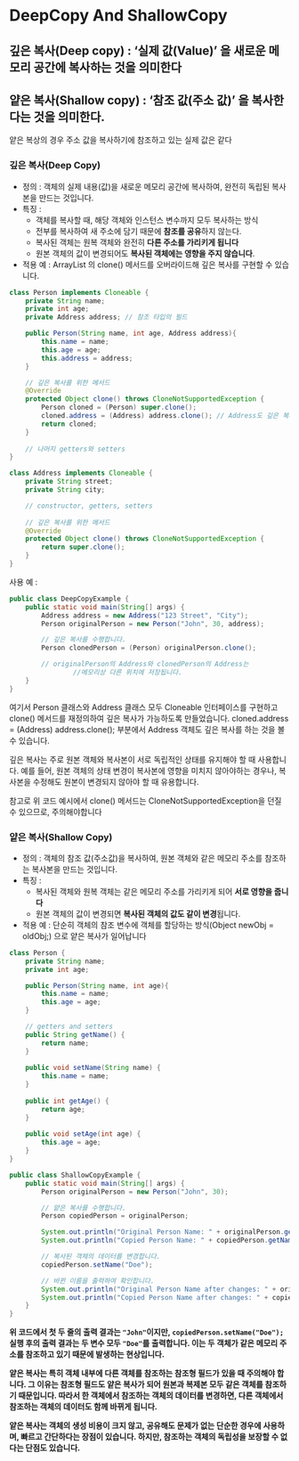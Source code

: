 # DeepCopy And ShallowCopy

## 깊은 복사(Deep copy) : ‘실제 값(Value)’ 을 새로운 메모리 공간에 복사하는 것을 의미한다

## 얕은 복사(Shallow copy) : ‘참조 값(주소 값)’ 을 복사한다는 것을 의미한다.

얕은 복상의 경우 주소 값을 복사하기에 참조하고 있는 실제 값은 같다

### **깊은 복사(Deep Copy)**

- 정의 : 객체의 실제 내용(값)을 새로운 메모리 공간에 복사하여, 완전히 독립된 복사본을 만드는 것입니다.
- 특징 :
    - 객체를 복사할 때, 해당 객체와 인스턴스 변수까지 모두 복사하는 방식
    - 전부를 복사하여 새 주소에 담기 때문에 **참조를 공유**하지 않는다.
    - 복사된 객체는 원복 객체와 완전히 **다른 주소를 가리키게 됩니다**
    - 원본 객체의 값이 변경되어도 **복사된 객체에는 영향을 주지 않습니다**.
- 적용 예 : ArrayList 의 clone() 메서드를 오버라이드해 깊은 복사를 구현할 수 있습니다.

```java
class Person implements Cloneable {
    private String name;
    private int age;
    private Address address; // 참조 타입의 필드

    public Person(String name, int age, Address address){
        this.name = name;
        this.age = age;
        this.address = address;
    }

    // 깊은 복사를 위한 메서드
    @Override
    protected Object clone() throws CloneNotSupportedException {
        Person cloned = (Person) super.clone();
        cloned.address = (Address) address.clone(); // Address도 깊은 복사 수행
        return cloned;
    }
    
    // 나머지 getters와 setters
}

class Address implements Cloneable {
    private String street;
    private String city;

    // constructor, getters, setters
    
    // 깊은 복사를 위한 메서드
    @Override
    protected Object clone() throws CloneNotSupportedException {
        return super.clone();
    }
}

```

사용 예 : 

```java
public class DeepCopyExample {
    public static void main(String[] args) {
        Address address = new Address("123 Street", "City");
        Person originalPerson = new Person("John", 30, address);

        // 깊은 복사를 수행합니다.
        Person clonedPerson = (Person) originalPerson.clone();

        // originalPerson의 Address와 clonedPerson의 Address는 
				//메모리상 다른 위치에 저장됩니다.
    }
}

```

여기서 Person 클래스와 Address 클래스 모두 Cloneable 인터페이스를 구현하고 clone() 메서드를 재정의하여 깊은 복사가 가능하도록 만들었습니다. cloned.address = (Address) address.clone(); 부분에서 Address 객체도 깊은 복사를 하는 것을 볼 수 있습니다.

깊은 복사는 주로 원본 객체와 복사본이 서로 독립적인 상태를 유지해야 할 때 사용합니다. 예를 들어, 원본 객체의 상태 변경이 복사본에 영향을 미치지 않아야하는 경우나, 복사본을 수정해도 원본이 변경되지 않아야 할 때 유용합니다.

참고로 위 코드 예시에서 clone() 메서드는 CloneNotSupportedException을 던질 수 있으므로, 주의해야합니다

### **얕은 복사(Shallow Copy)**

- 정의 : 객체의 참조 값(주소값)을 복사하여, 원본 객체와 같은 메모리 주소를 참조하는 복사본을 만드는 것입니다.
- 특징 :
    - 복사된 객체와 원복 객체는 같은 메모리 주소를 가리키게 되어 **서로 영향을 줍니다**
    - 원본 객체의 값이 변경되면 **복사된 객체의 값도 같이 변경**됩니다.
- 적용 예 : 단순히 객체의 참조 변수에 객체를 할당하는 방식(Object newObj = oldObj;) 으로 얕은 복사가 일어납니다

```java
class Person {
    private String name;
    private int age;

    public Person(String name, int age){
        this.name = name;
        this.age = age;
    }

    // getters and setters
    public String getName() {
        return name;
    }
    
    public void setName(String name) {
        this.name = name;
    }
    
    public int getAge() {
        return age;
    }
    
    public void setAge(int age) {
        this.age = age;
    }
}

public class ShallowCopyExample {
    public static void main(String[] args) {
        Person originalPerson = new Person("John", 30);

        // 얕은 복사를 수행합니다.
        Person copiedPerson = originalPerson;

        System.out.println("Original Person Name: " + originalPerson.getName()); // "John"
        System.out.println("Copied Person Name: " + copiedPerson.getName()); // "John"

        // 복사된 객체의 데이터를 변경합니다.
        copiedPerson.setName("Doe");

        // 바뀐 이름을 출력하여 확인합니다.
        System.out.println("Original Person Name after changes: " + originalPerson.getName()); // "Doe"
        System.out.println("Copied Person Name after changes: " + copiedPerson.getName()); // "Doe"
    }
}

```

**위 코드에서 첫 두 줄의 출력 결과는 `"John"`이지만, `copiedPerson.setName("Doe");` 실행 후의 출력 결과는 두 변수 모두 `"Doe"`를 출력합니다. 이는 두 객체가 같은 메모리 주소를 참조하고 있기 때문에 발생하는 현상입니다.**

**얕은 복사는 특히 객체 내부에 다른 객체를 참조하는 참조형 필드가 있을 때 주의해야 합니다. 그 이유는 참조형 필드도 얕은 복사가 되어 원본과 복제본 모두 같은 객체를 참조하기 때문입니다. 따라서 한 객체에서 참조하는 객체의 데이터를 변경하면, 다른 객체에서 참조하는 객체의 데이터도 함께 바뀌게 됩니다.**

**얕은 복사는 객체의 생성 비용이 크지 않고, 공유해도 문제가 없는 단순한 경우에 사용하며, 빠르고 간단하다는 장점이 있습니다. 하지만, 참조하는 객체의 독립성을 보장할 수 없다는 단점도 있습니다.**